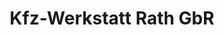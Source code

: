 ---
title: "Kfz-Werkstatt Rath GbR"
url: /tegernheim/kfz-werkstatt-rath-gbr/
shop: Autowerkstatt
---